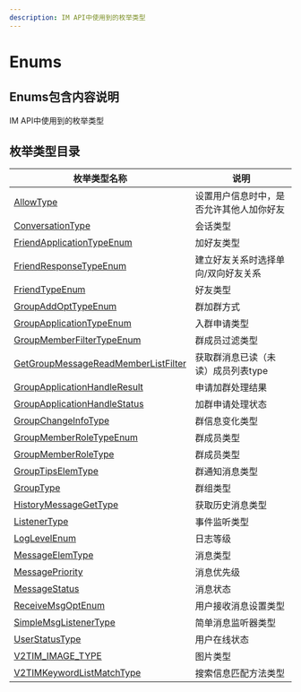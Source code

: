 ```yaml
---
description: IM API中使用到的枚举类型
---
```


# Enums

## Enums包含内容说明

IM API中使用到的枚举类型

## 枚举类型目录

| 枚举类型名称                                                                        | 说明                   |
| ----------------------------------------------------------------------------- | -------------------- |
| [AllowType](allowtype.md)                                                     | 设置用户信息时中，是否允许其他人加你好友 |
| [ConversationType](conversationtype.md)                                       | 会话类型                 |
| [FriendApplicationTypeEnum](friendapplicationtypeenum.md)                     | 加好友类型                |
| [FriendResponseTypeEnum](friendresponsetypeenum.md)                           | 建立好友关系时选择单向/双向好友关系   |
| [FriendTypeEnum](friendtypeenum.md)                                           | 好友类型                 |
| [GroupAddOptTypeEnum](groupaddopttypeenum.md)                                 | 群加群方式                |
| [GroupApplicationTypeEnum](groupapplicationtypeenum.md)                       | 入群申请类型               |
| [GroupMemberFilterTypeEnum](groupmemberfiltertypeenum.md)                     | 群成员过滤类型              |
| [GetGroupMessageReadMemberListFilter](getgroupmessagereadmemberlistfilter.md) | 获取群消息已读（未读）成员列表type  |
| [GroupApplicationHandleResult](groupapplicationhandleresult.md)               | 申请加群处理结果             |
| [GroupApplicationHandleStatus](groupapplicationhandlestatus.md)               | 加群申请处理状态             |
| [GroupChangeInfoType](groupchangeinfotype.md)                                 | 群信息变化类型              |
| [GroupMemberRoleTypeEnum](groupmemberroletypeenum.md)                         | 群成员类型                |
| [GroupMemberRoleType](groupmemberroletype.md)                                 | 群成员类型                |
| [GroupTipsElemType](grouptipselemtype.md)                                     | 群通知消息类型              |
| [GroupType](grouptype.md)                                                     | 群组类型                 |
| [HistoryMessageGetType](historymsggettypeenum.md)                             | 获取历史消息类型             |
| [ListenerType](listenertype.md)                                               | 事件监听类型               |
| [LogLevelEnum](loglevelenum.md)                                               | 日志等级                 |
| [MessageElemType](messageelemtype.md)                                         | 消息类型                 |
| [MessagePriority](messagepriority.md)                                         | 消息优先级                |
| [MessageStatus](messagestatus.md)                                             | 消息状态                 |
| [ReceiveMsgOptEnum](receivemsgoptenum.md)                                     | 用户接收消息设置类型           |
| [SimpleMsgListenerType](simplemsglistenertype.md)                             | 简单消息监听器类型            |
| [UserStatusType](userstatustype.md)                                           | 用户在线状态               |
| [V2TIM\_IMAGE\_TYPE](v2tim\_image\_type-1.md)                                 | 图片类型                 |
| [V2TIMKeywordListMatchType](v2timkeywordlistmatchtype.md)                     | 搜索信息匹配方法类型           |

